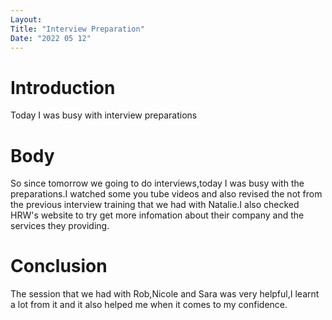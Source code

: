 ```yaml
---
Layout:
Title: "Interview Preparation"
Date: "2022 05 12"
---
```


# Introduction
Today I was busy with interview preparations

# Body 
So since tomorrow we going to do interviews,today I was busy with the preparations.I watched some you tube videos and also revised the not from the previous interview training that we had with Natalie.I also checked HRW's website to try get more infomation about their company and the services they providing.

# Conclusion
The session that we had with Rob,Nicole and Sara was very helpful,I learnt a lot from it and it also helped me when it comes to my confidence.